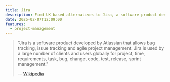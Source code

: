 ```yaml
---
title: Jira
description: Find UK based alternatives to Jira, a software product developed by Atlassian that allows bug tracking, issue tracking and agile project management.
date: 2025-02-07T12:09:00
features:
  - project-management
---
```

> "Jira is a software product developed by Atlassian that allows bug tracking, issue tracking and agile project management. Jira is used by a large number of clients and users globally for project, time, requirements, task, bug, change, code, test, release, sprint management."
>
> -- [Wikipedia](https)